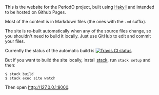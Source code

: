 This is the website for the PeriodO project, built using
[Hakyll](http://jaspervdj.be/hakyll/) and intended to be hosted on
Github Pages.

Most of the content is in Markdown files (the ones with the `.md`
suffix).

The site is re-built automatically when any of the source files
change, so you shouldn't need to build it locally. Just use GitHub to
edit and commit your files.

Currently the status of the automatic build is [![Travis CI status](https://travis-ci.com/periodo/periodo-website.svg?branch=source)](https://travis-ci.com/periodo/periodo-website)

But if you want to build the site locally, install [stack](https://www.stackage.org), run `stack setup` and then:

```
$ stack build
$ stack exec site watch
```

Then open <http://127.0.0.1:8000>.
